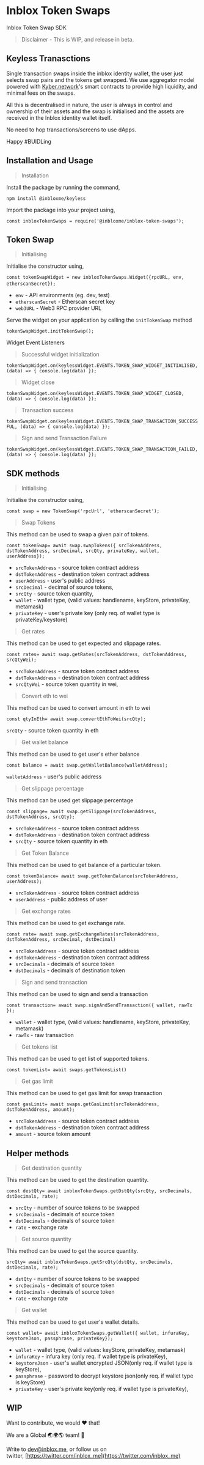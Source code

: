 # **Inblox Token Swaps**

Inblox Token Swap SDK
> Disclaimer - This is WIP, and release in beta.

## **Keyless Tranasctions**

Single transaction swaps inside the inblox identity wallet, the user just selects swap pairs and the tokens get swapped. We use aggregator model powered with [Kyber.network](http://kyber.network)'s smart contracts to provide high liquidity, and minimal fees on the swaps.

All this is decentralised in nature, the user is always in control and ownership of their assets and the swap is initialised and the assets are received in the Inblox identity wallet itself.

No need to hop transactions/screens to use dApps.

Happy #BUIDLing


## **Installation and Usage**

> Installation

Install the package by running the command,

`npm install @inbloxme/keyless`

Import the package into your project using,

`const inbloxTokenSwaps = require('@inbloxme/inblox-token-swaps');`

## **Token Swap**

> Initialising

Initialise the constructor using,

`const tokenSwapWidget = new inbloxTokenSwaps.Widget({rpcURL, env, etherscanSecret});` 

* `env` - API environments (eg. dev, test) 
* `etherscanSecret` - Etherscan secret key
* `web3URL` - Web3 RPC provider URL

Serve the widget on your application by calling the `initTokenSwap` method

`tokenSwapWidget.initTokenSwap();`

Widget Event Listeners

> Successful widget initialization

`tokenSwapWidget.on(keylessWidget.EVENTS.TOKEN_SWAP_WIDGET_INITIALISED, (data) => {
	console.log(data)
});`

> Widget close

`tokenSwapWidget.on(keylessWidget.EVENTS.TOKEN_SWAP_WIDGET_CLOSED, (data) => {
	console.log(data)
});`


> Transaction success

`tokenSwapWidget.on(keylessWidget.EVENTS.TOKEN_SWAP_TRANSACTION_SUCCESSFUL, (data) => {
	console.log(data)
});`


> Sign and send Transaction Failure

`tokenSwapWidget.on(keylessWidget.EVENTS.TOKEN_SWAP_TRANSACTION_FAILED, (data) => {
	console.log(data)
});`


## **SDK methods**


> Initialising

Initialise the constructor using,

`const swap = new TokenSwap('rpcUrl', 'etherscanSecret');`


> Swap Tokens

This method can be used to swap a given pair of tokens.

`const tokenSwap= await swap.swapTokens({ srcTokenAddress, dstTokenAddress, srcDecimal, srcQty, privateKey, wallet, userAddress});`

* `srcTokenAddress` - source token contract address
* `dstTokenAddress` - destination token contract address
* `userAddress` - user's public address
* `srcDecimal` - decimal of source tokens,
* `srcQty` - source token quantity,
* `wallet` - wallet type, (valid values: handlename, keyStore, privateKey, metamask)
* `privateKey` - user's private key (only req. of wallet type is privateKey/keystore)


> Get rates

This method can be used to get expected and slippage rates.

`const rates= await swap.getRates(srcTokenAddress, dstTokenAddress, srcQtyWei);`

* `srcTokenAddress` - source token contract address
* `dstTokenAddress` - destination token contract address
* `srcQtyWei` - source token quantity in wei,

> Convert eth to wei

This method can be used to convert amount in eth to wei

`const qtyInEth= await swap.convertEthToWei(srcQty);`

`srcQty` - source token quantity in eth


> Get wallet balance

This method can be used to get user's ether balance

`const balance = await swap.getWalletBalance(walletAddress);`

`walletAddress` - user's public address


> Get slippage percentage

This method can be used get slippage percentage

`const slippage= await swap.getSlippage(srcTokenAddress, dstTokenAddress, srcQty);`

* `srcTokenAddress` - source token contract address
* `dstTokenAddress` - destination token contract address
* `srcQty` - source token quantity in eth



> Get Token Balance

This method can be used to  get balance of a particular token.

`const tokenBalance= await swap.getTokenBalance(srcTokenAddress, userAddress);`

* `srcTokenAddress` - source token contract address
* `userAddress` - public address of user


> Get exchange rates

This method can be used to get exchange rate.

`const rate= await swap.getExchangeRates(srcTokenAddress, dstTokenAddress, srcDecimal, dstDecimal)`

* `srcTokenAddress` - source token contract address
* `dstTokenAddress` - destination token contract address
* `srcDecimals` - decimals of source token
* `dstDecimals` - decimals of destination token


> Sign and send transaction

This method can be used to sign and send a transaction

`const transaction= await swap.signAndSendTransaction({ wallet, rawTx });`

* `wallet` - wallet type, (valid values: handlename, keyStore, privateKey, metamask)
* `rawTx` - raw transaction


> Get tokens list

This method can be used to get list of supported tokens.

`const tokenList= await swaps.getTokensList()`


> Get gas limit

This method can be used to get gas limit for swap transaction

`const gasLimit= await swaps.getGasLimit(srcTokenAddress, dstTokenAddress, amount);`

* `srcTokenAddress` - source token contract address
* `dstTokenAddress` - destination token contract address
* `amount` - source token amount


## **Helper methods**

> Get destination quantity

This method can be used to get the destination quantity.

`const destQty= await inbloxTokenSwaps.getDstQty(srcQty, srcDecimals, dstDecimals, rate);`

* `srcQty` - number of source tokens to be swapped
* `srcDecimals` - decimals of source token
* `dstDecimals` - decimals of source token
* `rate` - exchange rate


> Get source quantity

This method can be used to get the source quantity.

`srcQty= await inbloxTokenSwaps.getSrcQty(dstQty, srcDecimals, dstDecimals, rate);`

* `dstQty` - number of source tokens to be swapped
* `srcDecimals` - decimals of source token
* `dstDecimals` - decimals of source token
* `rate` - exchange rate


> Get wallet

This method can be used to get user's wallet details.

`const wallet= await inbloxTokenSwaps.getWallet({ wallet, infuraKey, keystoreJson, passphrase, privateKey});`

* `wallet` - wallet type, (valid values: keyStore, privateKey, metamask)
* `infuraKey` - infura key (only req. if wallet type is privateKey),
* `keystoreJson` - user's wallet encrypted JSON(only req. if wallet type is keyStore),
* `passphrase` - password to decrypt keystore json(only req. if wallet type is keyStore)
* `privateKey` - user's private key(only req. if wallet type is privateKey),



## **WIP**

Want to contribute, we would ❤️ that!

We are a Global 🌏🌍🌎 team! 💪

Write to [dev@inblox.me](mailto:dev@inblox.me), or follow us on twitter, [https://twitter.com/inblox_me](https://twitter.com/inblox_me)
